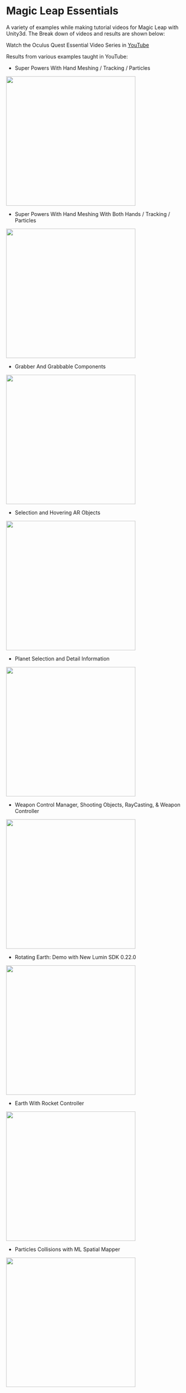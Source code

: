 # Magic Leap Essentials

A variety of examples while making tutorial videos for Magic Leap with Unity3d. The Break down of videos and results are shown below:

Watch the Oculus Quest Essential Video Series in [YouTube](https://www.youtube.com/playlist?list=PLQMQNmwN3Fvzkz4Ce9C92jzG1mwvYjvyh)

Results from various examples taught in YouTube:

- Super Powers With Hand Meshing / Tracking / Particles

<img src="https://github.com/dilmerv/MagicLeapEssentials/blob/master/docs/images/superpowers.gif" width="350">

- Super Powers With Hand Meshing With Both Hands / Tracking / Particles

<img src="https://github.com/dilmerv/MagicLeapEssentials/blob/master/docs/images/superpowersboth.gif" width="350">

- Grabber And Grabbable Components

<img src="https://github.com/dilmerv/MagicLeapEssentials/blob/master/docs/images/grabber.gif" width="350">

- Selection and Hovering AR Objects

<img src="https://github.com/dilmerv/MagicLeapEssentials/blob/master/docs/images/selection.gif" width="350">

- Planet Selection and Detail Information

<img src="https://github.com/dilmerv/MagicLeapEssentials/blob/master/docs/images/planets.gif" width="350">

- Weapon Control Manager, Shooting Objects, RayCasting, & Weapon Controller

<img src="https://github.com/dilmerv/MagicLeapEssentials/blob/master/docs/images/shooting.gif" width="350">

- Rotating Earth: Demo with New Lumin SDK 0.22.0

<img src="https://github.com/dilmerv/MagicLeapEssentials/blob/master/docs/images/earthrotating.gif" width="350">

- Earth With Rocket Controller

<img src="https://github.com/dilmerv/MagicLeapEssentials/blob/master/docs/images/earthrocket.gif" width="350">

- Particles Collisions with ML Spatial Mapper 

<img src="https://github.com/dilmerv/MagicLeapEssentials/blob/master/docs/images/particlecollisions.gif" width="350">

